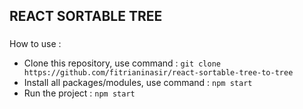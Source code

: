 
## REACT SORTABLE TREE

### 
 
 How to use :
 - Clone this repository, use command : `git clone https://github.com/fitrianinasir/react-sortable-tree-to-tree`
 - Install all packages/modules, use command : `npm start`
 - Run the project : `npm start`

### 

